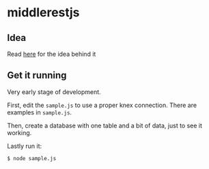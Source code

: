 # middlerestjs

## Idea
Read [here](/docs/idea.md) for the idea behind it

## Get it running
Very early stage of development. 

First, edit the `sample.js` to use a proper knex connection. There are examples in `sample.js`.

Then, create a database with one table and a bit of data, just to see it working.

Lastly run it:
```
$ node sample.js
```

